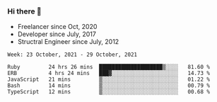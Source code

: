 ### Hi there 👋

- Freelancer since Oct, 2020
- Developer since July, 2017
- Structral Engineer since July, 2012

<!--START_SECTION:waka-->
```text
Week: 23 October, 2021 - 29 October, 2021

Ruby         24 hrs 26 mins  ████████████████████▒░░░░   81.60 % 
ERB          4 hrs 24 mins   ███▓░░░░░░░░░░░░░░░░░░░░░   14.73 % 
JavaScript   21 mins         ▒░░░░░░░░░░░░░░░░░░░░░░░░   01.22 % 
Bash         14 mins         ▒░░░░░░░░░░░░░░░░░░░░░░░░   00.79 % 
TypeScript   12 mins         ▒░░░░░░░░░░░░░░░░░░░░░░░░   00.68 % 
```
<!--END_SECTION:waka-->
